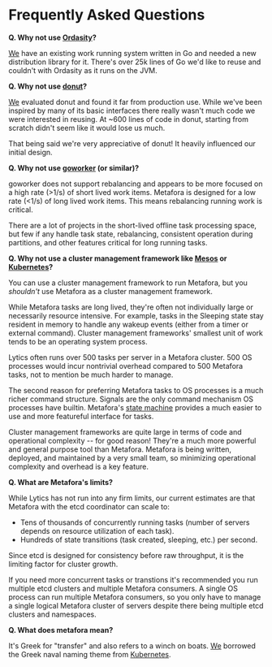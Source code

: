 Frequently Asked Questions
==========================

**Q. Why not use [Ordasity](https://github.com/boundary/ordasity)?**

[We](http://lytics.io) have an existing work running system written in Go and
needed a new distribution library for it. There's over 25k lines of Go we'd
like to reuse and couldn't with Ordasity as it runs on the JVM.

**Q. Why not use [donut](https://github.com/dforsyth/donut)?**

[We](http://lytics.io) evaluated donut and found it far from production use.
While we've been inspired by many of its basic interfaces there really wasn't
much code we were interested in reusing. At ~600 lines of code in donut,
starting from scratch didn't seem like it would lose us much.

That being said we're very appreciative of donut! It heavily influenced our
initial design.

**Q. Why not use [goworker](http://www.goworker.org/) (or similar)?**

goworker does not support rebalancing and appears to be more focused on a high
rate (>1/s) of short lived work items. Metafora is designed for a low rate
(<1/s) of long lived work items. This means rebalancing running work is
critical.

There are a lot of projects in the short-lived offline task processing space,
but few if any handle task state, rebalancing, consistent operation during
partitions, and other features critical for long running tasks.

**Q. Why not use a cluster management framework like
[Mesos](http://mesos.apache.org/) or [Kubernetes](http://kubernetes.io/)?**

You can use a cluster management framework to run Metafora, but you *shouldn't*
use Metafora as a cluster management framework.

While Metafora tasks are long lived, they're often not individually large or
necessarily resource intensive. For example, tasks in the Sleeping state stay
resident in memory to handle any wakeup events (either from a timer or external
command). Cluster management frameworks' smallest unit of work tends to be an
operating system process.

Lytics often runs over 500 tasks per server in a Metafora cluster. 500 OS
processes would incur nontrivial overhead compared to 500 Metafora tasks, not
to mention be much harder to manage.

The second reason for preferring Metafora tasks to OS processes is a much
richer command structure. Signals are the only command mechanism OS processes
have builtin. Metafora's [state machine](../statemachine/README.md) provides a
much easier to use and more featureful interface for tasks.

Cluster management frameworks are quite large in terms of code and operational
complexity -- for good reason! They're a much more powerful and general purpose
tool than Metafora. Metafora is being written, deployed, and maintained by a
very small team, so minimizing operational complexity and overhead is a key
feature.

**Q. What are Metafora's limits?**

While Lytics has not run into any firm limits, our current estimates are that
Metafora with the etcd coordinator can scale to:

* Tens of thousands of concurrently running tasks (number of servers depends on
  resource utilization of each task).
* Hundreds of state transitions (task created, sleeping, etc.) per second.

Since etcd is designed for consistency before raw throughput, it is the
limiting factor for cluster growth.

If you need more concurrent tasks or transtions it's recommended you run
multiple etcd clusters and multiple Metafora consumers. A single OS process can
run multiple Metafora consumers, so you only have to manage a single logical
Metafora cluster of servers despite there being multiple etcd clusters and
namespaces.

**Q. What does metafora mean?**

It's Greek for "transfer" and also refers to a winch on boats.
[We](http://lytics.io) borrowed the Greek naval naming theme from
[Kubernetes](http://kubernetes.io/).
